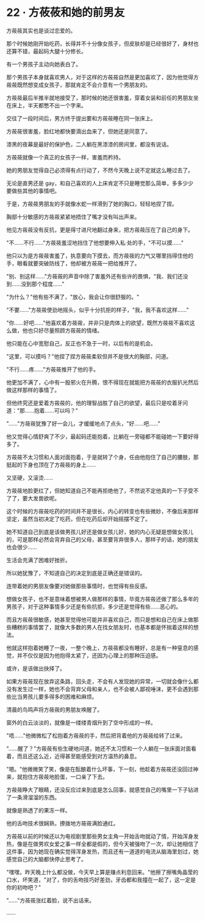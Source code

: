 <link rel="stylesheet" href="../styles/text.css" />
<h1>22 · 方莜莜和她的前男友</h1>

方莜莜其实也是谈过恋爱的。

那个时候她刚开始吃药，长得并不十分像女孩子，但皮肤却是已经很好了，身材也还算不错，最起码大腿十分修长。

有一个男孩子主动向她表白了。

那个男孩子本身就喜欢男人，对于这样的方莜莜自然是更加喜欢了，因为他觉得方莜莜既然想变成女孩子，那就肯定不会介意有一个男朋友的。

方莜莜最后半推半就地接受了，那时候的她还很害羞，穿着女装和前任的男朋友坐在床上，半天都憋不出一个字来。

交往了一段时间后，男方终于提出要和方莜莜睡在同一张床上。

方莜莜很害羞，脸红地都快要滴出血来了，但她还是同意了。

漆黑的夜幕是最好的保护色，二人躺在黑漆漆的房间里，都没有说话。

方莜莜就像一个真正的女孩子一样，害羞而矜持。

她的男朋友觉得自己必须得有点行动了，不然今天晚上说不定就这么睡过去了。

无论是直男还是 gay，和自己喜欢的人上床肯定不只是睡觉那么简单，多多少少要做些其他的事情吧。

于是，方莜莜男朋友的手就像水蛇一样滑到了她的胸口，轻轻地捏了捏。

胸部十分敏感的方莜莜紧紧地捂住了嘴才没有叫出声来。

他见方莜莜没有反抗，更是得寸进尺地翻过身来，把方莜莜压在了自己的身下。

"不......不行......"方莜莜羞涩地挡住了他想要伸入私·处的手，"不可以摸......"

他只以为是方莜莜害羞了，执意要向下摸去，而方莜莜的力气又哪里挡得住他的手，眼看就要突破防线了，他却被方莜莜一把给推开了。

"别、别这样......"方莜莜的声音中除了害羞外还有些许的畏惧，"我、我们还没到......没到那个程度......"

"为什么？"他有些不满了，"放心，我会让你很舒服的。"

"不要......"方莜莜使劲地摇头，似乎十分抗拒的样子，"我，我不喜欢这样......"

"你......好吧......"他喜欢着方莜莜，并非只是肉体上的欲望，既然方莜莜不喜欢这么做，他也只好尽量照顾方莜莜的情绪。

他只能在心中宽慰自己，反正也不急于一时，以后有的是机会。

"这里，可以摸吗？"他捏了捏方莜莜柔软但并不是很大的胸部，问道。

"不行......疼......"方莜莜推开了他的手。

他更加不满了，心中有一股邪火在升腾，恨不得现在就能把方莜莜的衣服扒光然后做这样那样的事情了。

但他终究还是爱着方莜莜的，他的理智战胜了自己的欲望，最后只是咬着牙问道："那......抱着......可以吗？"

"......"方莜莜犹豫了好一会儿，才缓缓地点了点头，"好......吧......"

他又觉得心情舒爽了不少，最起码还能抱着，比躺在一旁碰都不能碰她一下要好得多了。

方莜莜不太习惯和人面对面抱着，于是就转了个身，任由他抱住了自己的腰肢，那挺起的下身也顶在了方莜莜的身上......

又坚硬，又滚烫......

方莜莜地脸更红了，但她知道自己不能再拒绝他了，不然说不定他真的一下子受不了了，要大发兽欲呢。

这个时候的方莜莜吃药的时间并不是很长，内心的转变也有些微妙，不像后来那样坚定，虽然当初决定了吃药，但在吃药后却开始摇摆不定了。

她不知道自己到底是该做男孩儿好还是做女孩儿好，她的内心无疑是想做女孩儿的，可是那样必然会背弃自己的父母，甚至要背弃很多人，那样子的话，她的朋友也会很少......

生活会充满了困难好挫折。

所以她犹豫了，不知道自己的决定到底是正确还是错误的。

连带着她的男朋友像要对她做那些事情时，也觉得有些反感。

想做女孩子，也不是意味着想被男人做那样的事情，毕竟方莜莜还做了那么多年的男孩子，对于这种事情多少还是有些抗拒，多少还是觉得有些......恶心的。

而且方莜莜很敏感，她甚至觉得他可能并非喜欢自己，而只是想和自己在床上做那些糟糕的事情罢了，就像大多数的男人在找女朋友时，也基本都是怀揣着这样的想法。

他就这样抱着她睡了一夜，一整个晚上，方莜莜都没有睡好，总是有一种窒息的感觉，并不仅仅是因为他抱得太紧了，还因为心理上的那种压迫感。

或许，是该做出抉择了。

如果方莜莜现在放弃这条路，回头走，不会有人发现她的异常，一切就会像什么都没有发生过一样，她也不会背弃父母和亲人，也不会被人鄙视唾沫，更不会遇到那些比当男孩儿要多得多的困难和麻烦。

清晨的鸟鸣声将方莜莜的男朋友唤醒了。

窗外的白云淡淡的，就像是一缕缕青烟升到了空中形成的一样。

"唔......"他微微松了松抱着方莜莜的手，然后把背着他的方莜莜给转了过来。

"......醒了？"方莜莜有些生硬地问道，她还不太习惯和一个人躺在一张床面对面看着，而且还这么近，近得甚至能感受到对方温热的鼻息。

"嗯。"他微微笑了笑，像是在酝酿着什么坏事，下一刻，他趁着方莜莜还没回过神来，就抱住方莜莜地脸蛋，一口亲了下去。

方莜莜睁大了眼睛，还没反应过来到底是怎么回事，就感觉自己的嘴里一下子钻进了一条滑溜溜的东西。

就像是熟透了的果冻一样。

他的舌吻技术很娴熟，撩拨地方莜莜满脸通红。

方莜莜以前的时候还以为电视剧里那些男女主角一开始舌吻就动了情，开始浑身发热，像是在做男欢女爱之事一样全都是假的，但今天被强吻了一次，却让她相信了这件事，因为她现在确实觉得浑身发热，而且还有一道道的电流从脑海里划过，她感觉自己的大脑都快停止思考了。

"嘿嘿，昨天晚上什么都没做，今天早上算是赚点利息回来。"他擦了擦嘴角晶莹的口水，坏笑道，"对了，你的舌吻技巧好差劲，牙齿都和我撞在一起了，这一定是你的初吻吧？"

"......"方莜莜涨红着脸，说不出话来。

......
